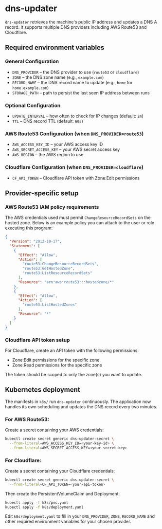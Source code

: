 # dns-updater

`dns-updater` retrieves the machine's public IP address and updates a DNS A record. It supports multiple DNS providers including AWS Route53 and Cloudflare.

## Required environment variables

### General Configuration
- `DNS_PROVIDER` – the DNS provider to use (`route53` or `cloudflare`)
- `ZONE` – the DNS zone name (e.g., `example.com`)
- `RECORD_NAME` – the DNS record name to update (e.g., `home` for `home.example.com`)
- `STORAGE_PATH` – path to persist the last seen IP address between runs

### Optional Configuration
- `UPDATE_INTERVAL` – how often to check for IP changes (default: `2m`)
- `TTL` – DNS record TTL (default: `60s`)

### AWS Route53 Configuration (when `DNS_PROVIDER=route53`)
- `AWS_ACCESS_KEY_ID` – your AWS access key ID
- `AWS_SECRET_ACCESS_KEY` – your AWS secret access key
- `AWS_REGION` – the AWS region to use

### Cloudflare Configuration (when `DNS_PROVIDER=cloudflare`)
- `CF_API_TOKEN` – Cloudflare API token with Zone:Edit permissions

## Provider-specific setup

### AWS Route53 IAM policy requirements

The AWS credentials used must permit `ChangeResourceRecordSets` on the hosted zone. Below is an example policy you can attach to the user or role executing this program:

```json
{
  "Version": "2012-10-17",
  "Statement": [
    {
      "Effect": "Allow",
      "Action": [
        "route53:ChangeResourceRecordSets",
        "route53:GetHostedZone",
        "route53:ListResourceRecordSets"
      ],
      "Resource": "arn:aws:route53:::hostedzone/*"
    },
    {
      "Effect": "Allow",
      "Action": [
        "route53:ListHostedZones"
      ],
      "Resource": "*"
    }
  ]
}
```

### Cloudflare API token setup

For Cloudflare, create an API token with the following permissions:
- Zone:Edit permissions for the specific zone
- Zone:Read permissions for the specific zone

The token should be scoped to only the zone(s) you want to update.

## Kubernetes deployment

The manifests in `k8s/` run `dns-updater` continuously. The application now
handles its own scheduling and updates the DNS record every two minutes.

### For AWS Route53:
Create a secret containing your AWS credentials:

```bash
kubectl create secret generic dns-updater-secret \
  --from-literal=AWS_ACCESS_KEY_ID=<your-key-id> \
  --from-literal=AWS_SECRET_ACCESS_KEY=<your-secret-key>
```

### For Cloudflare:
Create a secret containing your Cloudflare credentials:

```bash
kubectl create secret generic dns-updater-secret \
  --from-literal=CF_API_TOKEN=<your-api-token>
```

Then create the PersistentVolumeClaim and Deployment:

```bash
kubectl apply -f k8s/pvc.yaml
kubectl apply -f k8s/deployment.yaml
```

Edit `k8s/deployment.yaml` to fill in your `DNS_PROVIDER`, `ZONE`, `RECORD_NAME` and other required environment variables for your chosen provider.
